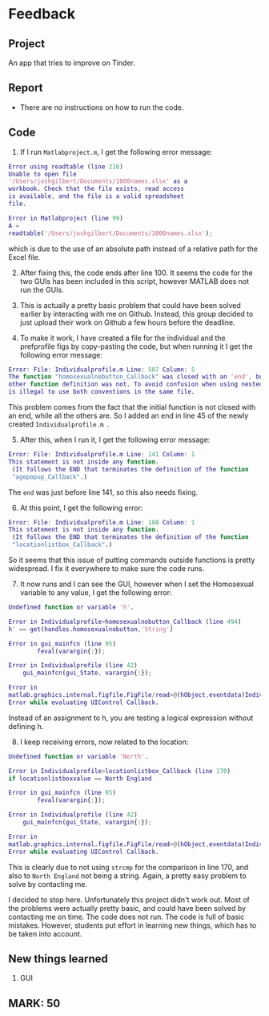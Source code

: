 # Feedback

## Project

An app that tries to improve on Tinder.  

## Report

- There are no instructions on how to run the code. 

## Code

1. If I run `Matlabproject.m`, I get the following error message:
```matlab
Error using readtable (line 216)
Unable to open file
'/Users/joshgilbert/Documents/1000names.xlsx' as a
workbook. Check that the file exists, read access
is available, and the file is a valid spreadsheet
file.

Error in Matlabproject (line 99)
A =
readtable('/Users/joshgilbert/Documents/1000names.xlsx'); 
```
which is due to the use of an absolute path instead of a relative path for the Excel file. 

2. After fixing this, the code ends after line 100. It seems the code for the two GUIs has been included in this script, however MATLAB does not run the GUIs. 

3. This is actually a pretty basic problem that could have been solved earlier by interacting with me on Github. Instead, this group decided to just upload their work on Github a few hours before the deadline. 

4. To make it work, I have created a file for the individual and the prefprofile figs by copy-pasting the code, but when running it I get the following error message:
```matlab
Error: File: Individualprofile.m Line: 507 Column: 5
The function "homosexualnobutton_Callback" was closed with an 'end', but at least one
other function definition was not. To avoid confusion when using nested functions, it
is illegal to use both conventions in the same file.
```
This problem comes from the fact that the initial function is not closed with an end, while all the others are. So I added an end in line 45 of the newly created ```Individualprofile.m ```. 

5. After this, when I run it, I get the following error message:
```matlab
Error: File: Individualprofile.m Line: 141 Column: 1
This statement is not inside any function.
 (It follows the END that terminates the definition of the function
 "agepopup_Callback".)
```
The ```end``` was just before line 141, so this also needs fixing. 

6. At this point, I get the following error:
```matlab
Error: File: Individualprofile.m Line: 188 Column: 1
This statement is not inside any function.
 (It follows the END that terminates the definition of the function
 "locationlistbox_Callback".)
```
So it seems that this issue of putting commands outside functions is pretty widespread. I fix it everywhere to make sure the code runs.

7. It now runs and I can see the GUI, however when I set the Homosexual variable to any value, I get the following error:
```matlab
Undefined function or variable 'h'.

Error in Individualprofile>homosexualnobutton_Callback (line 494)
h' == get(handles.homosexualnobutton,'String')

Error in gui_mainfcn (line 95)
        feval(varargin{:});

Error in Individualprofile (line 42)
    gui_mainfcn(gui_State, varargin{:});

Error in
matlab.graphics.internal.figfile.FigFile/read>@(hObject,eventdata)Individualprofile('homosexualnobutton_Callback',hObject,eventdata,guidata(hObject)) 
Error while evaluating UIControl Callback.
```
Instead of an assignment to h, you are testing a logical expression without defining h. 


8. I keep receiving errors, now related to the location:
```matlab
Undefined function or variable 'North'.

Error in Individualprofile>locationlistbox_Callback (line 170)
if locationlistboxvalue == North England

Error in gui_mainfcn (line 95)
        feval(varargin{:});

Error in Individualprofile (line 42)
    gui_mainfcn(gui_State, varargin{:});

Error in
matlab.graphics.internal.figfile.FigFile/read>@(hObject,eventdata)Individualprofile('locationlistbox_Callback',hObject,eventdata,guidata(hObject)) 
Error while evaluating UIControl Callback.
```
This is clearly due to not using ```strcmp``` for the comparison in line 170, and also to ```North England``` not being a string. Again, a pretty easy problem to solve by contacting me. 

I decided to stop here. Unfortunately this project didn't work out. Most of the problems were actually pretty basic, and could have been solved by contacting me on time. The code does not run. The code is full of basic mistakes. However, students put effort in learning new things, which has to be taken into account. 


## New things learned

1. GUI




## MARK: 50